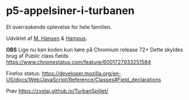 # p5-appelsiner-i-turbanen
Et overraskende oplevelse for hele familien.

Udviklet af [M. Hansen](https://github.com/zxstai) & [Hampus](https://github.com/xDhampus).

**OBS**
Lige nu kan koden kun køre på Chromium release 72+
Dette skyldes brug af Public class fields
https://www.chromestatus.com/feature/6001727933251584

Firefox status: https://developer.mozilla.org/en-US/docs/Web/JavaScript/Reference/Classes#Field_declarations


Prøv https://zxstai.github.io/TurbanSpillet/
